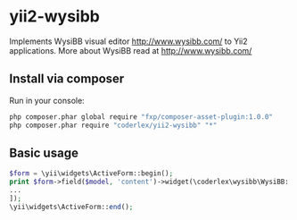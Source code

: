 # yii2-wysibb
Implements WysiBB visual editor http://www.wysibb.com/ to Yii2 applications.
More about WysiBB read at http://www.wysibb.com/

## Install via composer

Run in your console:

```bash
php composer.phar global require "fxp/composer-asset-plugin:1.0.0"
php composer.phar require "coderlex/yii2-wysibb" "*"
```

## Basic usage

```php
$form = \yii\widgets\ActiveForm::begin();
print $form->field($model, 'content')->widget(\coderlex\wysibb\WysiBB::className(), [
...
]);
\yii\widgets\ActiveForm::end();
```
